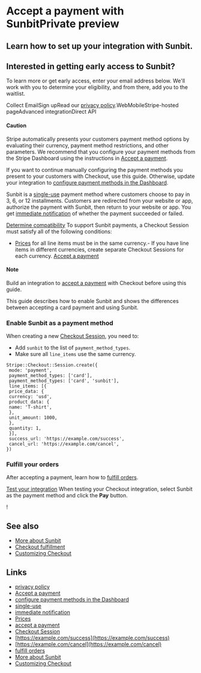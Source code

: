 # Accept a payment with SunbitPrivate preview

## Learn how to set up your integration with Sunbit.

## Interested in getting early access to Sunbit?

To learn more or get early access, enter your email address below. We'll work
with you to determine your eligibility, and from there, add you to the waitlist.

Collect EmailSign upRead our [privacy
policy](https://stripe.com/privacy).WebMobileStripe-hosted pageAdvanced
integrationDirect API
#### Caution

Stripe automatically presents your customers payment method options by
evaluating their currency, payment method restrictions, and other parameters. We
recommend that you configure your payment methods from the Stripe Dashboard
using the instructions in [Accept a
payment](https://docs.stripe.com/payments/accept-a-payment?platform=web&ui=stripe-hosted).

If you want to continue manually configuring the payment methods you present to
your customers with Checkout, use this guide. Otherwise, update your integration
to [configure payment methods in the
Dashboard](https://docs.stripe.com/payments/dashboard-payment-methods).

Sunbit is a [single-use](https://docs.stripe.com/payments/payment-methods#usage)
payment method where customers choose to pay in 3, 6, or 12 installments.
Customers are redirected from your website or app, authorize the payment with
Sunbit, then return to your website or app. You get [immediate
notification](https://docs.stripe.com/payments/payment-methods#payment-notification)
of whether the payment succeeded or failed.

[Determine
compatibility](https://docs.stripe.com/payments/sunbit/accept-a-payment#compatibility)
To support Sunbit payments, a Checkout Session must satisfy all of the following
conditions:

- [Prices](https://docs.stripe.com/api/prices) for all line items must be in the
same currency.- If you have line items in different currencies, create separate
Checkout Sessions for each currency.
[Accept a
payment](https://docs.stripe.com/payments/sunbit/accept-a-payment#accept-a-payment)
#### Note

Build an integration to [accept a
payment](https://docs.stripe.com/payments/accept-a-payment?integration=checkout)
with Checkout before using this guide.

This guide describes how to enable Sunbit and shows the differences between
accepting a card payment and using Sunbit.

### Enable Sunbit as a payment method

When creating a new [Checkout
Session](https://docs.stripe.com/api/checkout/sessions), you need to:

- Add ` sunbit ` to the list of `payment_method_types`.
- Make sure all `line_items` use the same currency.

```
Stripe::Checkout::Session.create({
 mode: 'payment',
 payment_method_types: ['card'],
 payment_method_types: ['card', 'sunbit'],
 line_items: [{
 price_data: {
 currency: 'usd',
 product_data: {
 name: 'T-shirt',
 },
 unit_amount: 1000,
 },
 quantity: 1,
 }],
 success_url: 'https://example.com/success',
 cancel_url: 'https://example.com/cancel',
})
```

### Fulfill your orders

After accepting a payment, learn how to [fulfill
orders](https://docs.stripe.com/checkout/fulfillment).

[Test your
integration](https://docs.stripe.com/payments/sunbit/accept-a-payment#test-integration)
When testing your Checkout integration, select Sunbit as the payment method and
click the **Pay** button.

!

## See also

- [More about Sunbit](https://docs.stripe.com/payments/sunbit)
- [Checkout fulfillment](https://docs.stripe.com/checkout/fulfillment)
- [Customizing
Checkout](https://docs.stripe.com/payments/checkout/customization)

## Links

- [privacy policy](https://stripe.com/privacy)
- [Accept a
payment](https://docs.stripe.com/payments/accept-a-payment?platform=web&ui=stripe-hosted)
- [configure payment methods in the
Dashboard](https://docs.stripe.com/payments/dashboard-payment-methods)
- [single-use](https://docs.stripe.com/payments/payment-methods#usage)
- [immediate
notification](https://docs.stripe.com/payments/payment-methods#payment-notification)
- [Prices](https://docs.stripe.com/api/prices)
- [accept a
payment](https://docs.stripe.com/payments/accept-a-payment?integration=checkout)
- [Checkout Session](https://docs.stripe.com/api/checkout/sessions)
- [https://example.com/success](https://example.com/success)
- [https://example.com/cancel](https://example.com/cancel)
- [fulfill orders](https://docs.stripe.com/checkout/fulfillment)
- [More about Sunbit](https://docs.stripe.com/payments/sunbit)
- [Customizing
Checkout](https://docs.stripe.com/payments/checkout/customization)
